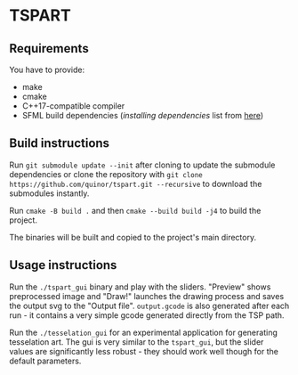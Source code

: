 # TSPART

## Requirements

You have to provide:
  * make
  * cmake
  * C++17-compatible compiler
  * SFML build dependencies (*installing dependencies* list from [here](https://www.sfml-dev.org/tutorials/2.5/compile-with-cmake.php))


## Build instructions

Run `git submodule update --init` after cloning to update the submodule dependencies or clone the repository with `git clone https://github.com/quinor/tspart.git --recursive` to download the submodules instantly.

Run `cmake -B build .` and then `cmake --build build -j4` to build the project.

The binaries will be built and copied to the project's main directory.


## Usage instructions

Run the `./tspart_gui` binary and play with the sliders. "Preview" shows preprocessed image and "Draw!" launches the drawing process and saves the output svg to the "Output file". `output.gcode` is also generated after each run - it contains a very simple gcode generated directly from the TSP path.

Run the `./tesselation_gui` for an experimental application for generating tesselation art. The gui is very similar to the `tspart_gui`, but the slider values are significantly less robust - they should work well though for the default parameters.
